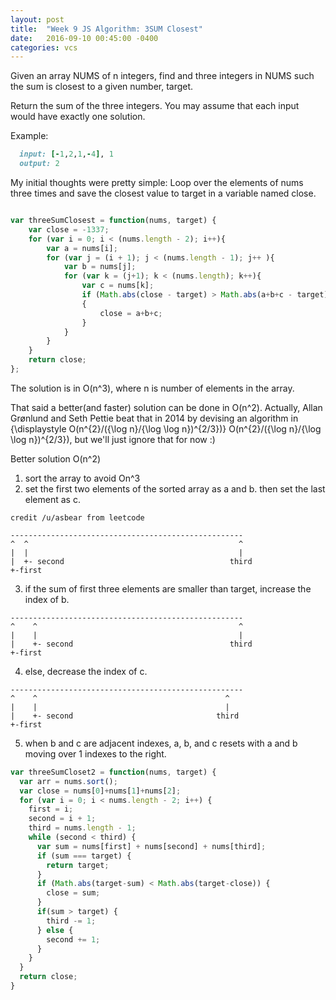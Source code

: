 ```yaml
---
layout: post
title:  "Week 9 JS Algorithm: 3SUM Closest"
date:   2016-09-10 00:45:00 -0400
categories: vcs
---
```


Given an array NUMS of n integers, find and three integers in NUMS such the sum is closest to a given number, target. 

Return the sum of the three integers. You may assume that each input would have exactly one solution.

Example: 

```ruby
  input: [-1,2,1,-4], 1
  output: 2
```

My initial thoughts were pretty simple: Loop over the elements of nums three times and save the closest value to target in a variable named close.

```javascript

var threeSumClosest = function(nums, target) {
    var close = -1337;
    for (var i = 0; i < (nums.length - 2); i++){
        var a = nums[i];
        for (var j = (i + 1); j < (nums.length - 1); j++ ){
            var b = nums[j];
            for (var k = (j+1); k < (nums.length); k++){
                var c = nums[k];
                if (Math.abs(close - target) > Math.abs(a+b+c - target))
                {
                    close = a+b+c;
                }
            }
        }
    }
    return close;
};
```

The solution is  in O(n^3), where n is number of elements in the array.


That said a better(and faster) solution can be done in O(n^2). Actually, Allan Grønlund and Seth Pettie beat that in 2014 by devising an algorithm in {\displaystyle O(n^{2}/({\log n}/{\log \log n})^{2/3})} O(n^{2}/({\log n}/{\log \log n})^{2/3}), but we'll just ignore that for now :)

Better solution O(n^2)

1. sort the array to avoid On^3
2. set the first two elements of the sorted 
array as a and b. then set the last element as c.

```
credit /u/asbear from leetcode

----------------------------------------------------
^  ^                                               ^
|  |                                               |
|  +- second                                     third
+-first
```

3. if the sum of first three elements are smaller than target, increase the index of b.

```
----------------------------------------------------
^    ^                                             ^
|    |                                             |
|    +- second                                   third
+-first
```

4. else, decrease the index of c.
```
----------------------------------------------------
^    ^                                          ^
|    |                                          |
|    +- second                                third
+-first
```

5. when b and c are adjacent indexes, a, b, and c resets with a and b moving over 1 indexes to the right.


```javascript
var threeSumCloset2 = function(nums, target) {
  var arr = nums.sort();
  var close = nums[0]+nums[1]+nums[2];
  for (var i = 0; i < nums.length - 2; i++) {
    first = i;
    second = i + 1;
    third = nums.length - 1;
    while (second < third) {
      var sum = nums[first] + nums[second] + nums[third];
      if (sum === target) { 
        return target;
      }
      if (Math.abs(target-sum) < Math.abs(target-close)) {
        close = sum;
      }
      if(sum > target) {
        third -= 1;
      } else {
        second += 1;
      }
    }
  }
  return close;
}
```